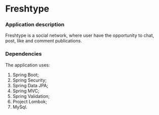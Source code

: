 # Freshtype
### Application description
Freshtype is a social network, where user have the opportunity to chat, post, like and comment publications.

### Dependencies

The application uses: 
1) Spring Boot;
2) Spring Security;
3) Spring Data JPA;
4) Spring MVC;
5) Spring Validation;
6) Project Lombok;
7) MySql.
